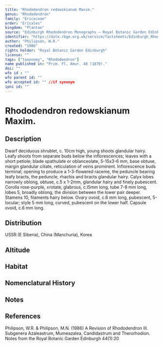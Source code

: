 ```yaml
---
title: "Rhododendron redowskianum Maxim."
genus: "Rhododendron"
family: "Ericaceae"
order: "Ericales"
kingdom: "Plantae"
source: "Edinburgh Rhododendron Monographs – Royal Botanic Garden Edinburgh"
identifier: "https://data.rbge.org.uk/service/factsheets/Edinburgh_Rhododendron_Monographs.xhtml"
author: "Philipson, W.R."
created: "1986"
rights holder: "Royal Botanic Garden Edinburgh"
license: ""
tags: ["taxonomy", "Rhododendron"]
name published in: "Prim. Fl. Amur. 48 (1870)."
doi: ""
wfo id : ""
wfo parent id: ""
wfo accepted id: "" //if synonym                      
ipni id: ""
---
```


                       

# Rhododendron redowskianum Maxim.

## Description
Dwarf deciduous shrublet, c. 10cm high, young shoots glandular hairy. Leafy shoots from separate buds below the inflorescences; leaves with a short petiole; blade spathulate or oblanceolate, 5-15x3-6 mm, base obtuse, margin glandular ciliate, reticulation of veins prominent. Inflorescence buds terminal, opening to produce a 1-3-flowered raceme, the peduncle bearing leafy bracts, the peduncle, rhachis and bracts glandular hairy. Calyx lobes narrowly oblong, obtuse, c.5 x 1-2mm, glandular hairy and finely pubescent. Corolla rose-purple, ±rotate, glabrous, c.l5mm long, tube 7-8 mm long, lobes 5, broadly oblong, the division between the lower pair deeper. Stamens 10, filaments hairy below. Ovary ovoid, c.6 mm long, pubescent, 5-locular; style 5 mm long, curved, pubescent on the lower half. Capsule ovoid, c.6 mm long.

## Distribution
USSR (E Siberia), China (Manchuria), Korea

## Altitude


## Habitat


## Nomenclatural History

                       
## Notes


## References

Philipson, W.R. & Philipson, M.N. (1986) A Revision of Rhododendron III. Subgenera Azaleastrum, Mumeazalea, Candidastrum and Therorhodion. Notes from the Royal Botanic Garden Edinburgh 44(1):20
